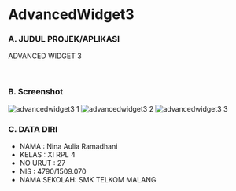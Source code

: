 # AdvancedWidget3

### A. JUDUL PROJEK/APLIKASI

ADVANCED WIDGET 3

<br>

### B. Screenshot
![advancedwidget3 1](https://cloud.githubusercontent.com/assets/22069261/22402130/a7ba542a-e61e-11e6-9db4-af7525bf3675.PNG)
![advancedwidget3 2](https://cloud.githubusercontent.com/assets/22069261/22402131/ae5d7794-e61e-11e6-85bb-d3ce51a2cf7d.PNG)
![advancedwidget3 3](https://cloud.githubusercontent.com/assets/22069261/22402133/b3007ce2-e61e-11e6-916d-db95055198b9.PNG)
<br>

### C. DATA DIRI
- NAMA        : Nina Aulia Ramadhani
- KELAS       : XI RPL 4
- NO URUT     : 27
- NIS         : 4790/1509.070
- NAMA SEKOLAH: SMK TELKOM MALANG
